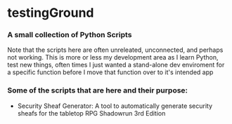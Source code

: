 # testingGround

### A small collection of Python Scripts

Note that the scripts here are often unreleated, unconnected, and perhaps not working.
This is more or less my development area as I learn Python, test new things, often times I just wanted a stand-alone dev enviroment for a specific function before I move that function over to it's intended app

### Some of the scripts that are here and their purpose:
- Security Sheaf Generator: A tool to automatically generate security sheafs for the tabletop RPG Shadowrun 3rd Edition
  
